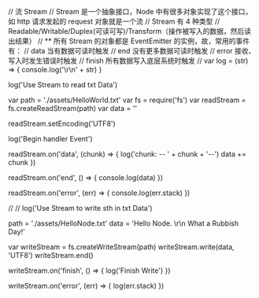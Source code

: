 // 流 Stream
// Stream 是一个抽象接口，Node 中有很多对象实现了这个接口，如 http 请求发起的 request 对象就是一个流
// Stream 有 4 种类型
// Readable/Writable/Duplex(可读可写)/Transform（操作被写入的数据，然后读出结果）
// ** 所有 Stream 的对象都是 EventEmitter 的实例，故，常用的事件有：
// data 当有数据可读时触发
// end 没有更多数据可读时触发
// error 接收、写入时发生错误时触发
// finish 所有数据写入底层系统时触发
//
var log = (str) => {
  console.log('\r\n' + str)
}

log('Use Stream to read txt Data')

var path = './assets/HelloWorld.txt'
var fs = require('fs')
var readStream = fs.createReadStream(path)
var data = ''

readStream.setEncoding('UTF8')

log('Begin handler Event')

readStream.on('data', (chunk) => {
  log('chunk: -- ' + chunk + '--')
  data += chunk
})

readStream.on('end', () => {
  console.log(data)
})

readStream.on('error', (err) => {
  console.log(err.stack)
})

//
//
log('Use Stream to write sth in txt Data')

path = './assets/HelloNode.txt'
data = 'Hello Node. \r\n What a Rubbish Day!'

var writeStream = fs.createWriteStream(path)
writeStream.write(data, 'UTF8')
writeStream.end()

writeStream.on('finish', () => {
  log('Finish Write')
})

writeStream.on('error', (err) => {
  log(err.stack)
})


